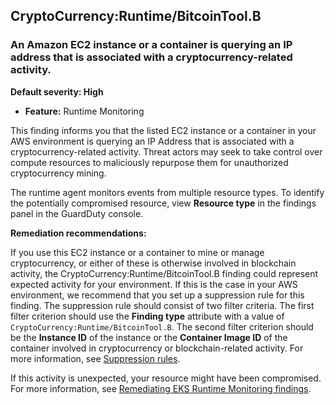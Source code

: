 CryptoCurrency:Runtime/BitcoinTool.B
------------------------------------


### An Amazon EC2 instance or a container is querying an IP address that is associated with a cryptocurrency-related activity.


**Default severity: High**


 * **Feature:** Runtime Monitoring

This finding informs you that the listed EC2 instance or a container in your AWS environment is querying an IP Address that is associated with a cryptocurrency-related activity. Threat actors may seek to take control over compute resources to maliciously repurpose them for unauthorized cryptocurrency mining.


The runtime agent monitors events from multiple resource types. To identify the potentially compromised resource, view **Resource type** in the findings panel in the GuardDuty console.


**Remediation recommendations:**


If you use this EC2 instance or a container to mine or manage cryptocurrency, or either of these is otherwise involved in blockchain activity, the CryptoCurrency:Runtime/BitcoinTool.B finding could represent expected activity for your environment. If this is the case in your AWS environment, we recommend that you set up a suppression rule for this finding. The suppression rule should consist of two filter criteria. The first filter criterion should use the **Finding type** attribute with a value of `CryptoCurrency:Runtime/BitcoinTool.B`. The second filter criterion should be the **Instance ID** of the instance or the **Container Image ID** of the container involved in cryptocurrency or blockchain-related activity. For more information, see [Suppression rules](https://docs.aws.amazon.com/guardduty/latest/ug/findings_suppression-rule.html).


If this activity is unexpected, your resource might have been compromised. For more information, see [Remediating EKS Runtime Monitoring findings](https://docs.aws.amazon.com/guardduty/latest/ug/guardduty-remediate-eks-runtime-monitoring.html).

